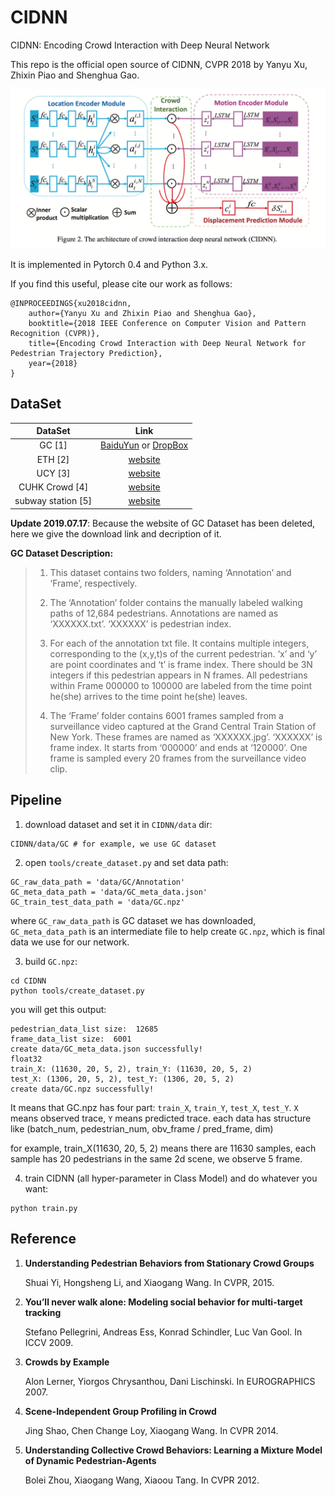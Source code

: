 # CIDNN 
CIDNN: Encoding Crowd Interaction with Deep Neural Network 

This repo is the official open source of CIDNN, CVPR 2018 by Yanyu Xu, Zhixin Piao and Shenghua Gao. 

![architecture](img/architecture.png)

It is implemented in Pytorch 0.4 and Python 3.x.

If you find this useful, please cite our work as follows:

```
@INPROCEEDINGS{xu2018cidnn, 
	author={Yanyu Xu and Zhixin Piao and Shenghua Gao}, 
	booktitle={2018 IEEE Conference on Computer Vision and Pattern Recognition (CVPR)}, 
	title={Encoding Crowd Interaction with Deep Neural Network for Pedestrian Trajectory Prediction}, 
	year={2018}
}
```

## DataSet

|      DataSet       |                             Link                             |
| :----------------: | :----------------------------------------------------------: |
|       GC [1]       | [BaiduYun](https://pan.baidu.com/s/1dD0EmXF) or [DropBox](https://www.dropbox.com/s/7y90xsxq0l0yv8d/cvpr2015_pedestrianWalkingPathDataset.rar?dl=0) |
|      ETH [2]       | [website](http://www.vision.ee.ethz.ch/~stefpell/lta/index.html) |
|      UCY [3]       | [website](https://graphics.cs.ucy.ac.cy/research/downloads/crowd-data) |
|   CUHK Crowd [4]   | [website](http://www.ee.cuhk.edu.hk/~jshao/projects/CUHKcrowd_files/cuhk_crowd_dataset.htm) |
| subway station [5] | [website](http://www.ee.cuhk.edu.hk/~xgwang/grandcentral.html) |

**Update 2019.07.17**: Because the website of GC Dataset has been deleted, here we give the download link and decription of it.

**GC Dataset Description:**

> 1. This dataset contains two folders, naming ‘Annotation’ and ‘Frame’, respectively.
>
> 2. The ‘Annotation’ folder contains the manually labeled walking paths of 12,684 pedestrians. Annotations are named as ‘XXXXXX.txt’. ‘XXXXXX’ is pedestrian index.
>
> 3. For each of the annotation txt file. It contains multiple integers, corresponding to the (x,y,t)s of the current pedestrian. ‘x’ and ‘y’ are point coordinates and ‘t’ is frame index. There should be 3N integers if this pedestrian appears in N frames. All pedestrians within Frame 000000 to 100000 are labeled from the time point he(she) arrives to the time point he(she) leaves.
>
> 4. The ‘Frame’ folder contains 6001 frames sampled from a surveillance video captured at the Grand Central Train Station of New York. These frames are named as ‘XXXXXX.jpg’. ‘XXXXXX’ is frame index. It starts from ‘000000’ and ends at ‘120000’. One frame is sampled every 20 frames from the surveillance video clip.

## Pipeline
1. download dataset and set it in `CIDNN/data` dir:
```
CIDNN/data/GC # for example, we use GC dataset
```
2. open `tools/create_dataset.py` and set data path:
```
GC_raw_data_path = 'data/GC/Annotation'
GC_meta_data_path = 'data/GC_meta_data.json'
GC_train_test_data_path = 'data/GC.npz'
```
where `GC_raw_data_path` is GC dataset we has downloaded, `GC_meta_data_path` is an intermediate file to help create `GC.npz`, which is final data we use for our network.

3. build `GC.npz`:
```
cd CIDNN
python tools/create_dataset.py
```
you will get this output:
```
pedestrian_data_list size:  12685
frame_data_list size:  6001
create data/GC_meta_data.json successfully!
float32
train_X: (11630, 20, 5, 2), train_Y: (11630, 20, 5, 2)
test_X: (1306, 20, 5, 2), test_Y: (1306, 20, 5, 2)
create data/GC.npz successfully!
```
It means that GC.npz has four part: `train_X`, `train_Y`, `test_X`, `test_Y`. `X` means observed trace, `Y` means predicted trace. 
each data has structure like (batch_num, pedestrian_num, obv_frame / pred_frame, dim)

for example, train_X(11630, 20, 5, 2) means there are 11630 samples, each sample has 20 pedestrians in the same 2d scene, we observe 5 frame.


4. train CIDNN (all hyper-parameter in Class Model) and do whatever you want:
```
python train.py
```

## Reference

1. **Understanding Pedestrian Behaviors from Stationary Crowd Groups**

   Shuai Yi, Hongsheng Li, and Xiaogang Wang.  In CVPR, 2015.

2. **You’ll never walk alone: Modeling social behavior for multi-target tracking**

   Stefano Pellegrini, Andreas Ess, Konrad Schindler, Luc Van Gool. In ICCV 2009.

3. **Crowds by Example**

   Alon Lerner, Yiorgos Chrysanthou, Dani Lischinski. In EUROGRAPHICS 2007.

4. **Scene-Independent Group Profiling in Crowd**

   Jing Shao, Chen Change Loy, Xiaogang Wang. In CVPR 2014.

5. **Understanding Collective Crowd Behaviors: Learning a Mixture Model of Dynamic Pedestrian-Agents**

   Bolei Zhou, Xiaogang Wang, Xiaoou Tang. In CVPR 2012.

